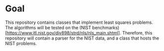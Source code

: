 # Goal
This repository contains classes that implement least squares problems. The algorithms will be tested on the (NIST benchmarks)[https://www.itl.nist.gov/div898/strd/nls/nls_main.shtml]. Therefore, this repository will contain a parser for the NIST data, and a class that hosts the NIST problems.